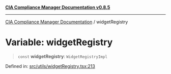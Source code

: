 [**CIA Compliance Manager Documentation v0.8.5**](../README.md)

***

[CIA Compliance Manager Documentation](../globals.md) / widgetRegistry

# Variable: widgetRegistry

> `const` **widgetRegistry**: `WidgetRegistryImpl`

Defined in: [src/utils/widgetRegistry.tsx:213](https://github.com/Hack23/cia-compliance-manager/blob/b799ef22d9067d09cc69eaeddf109ac9dcdce934/src/utils/widgetRegistry.tsx#L213)
